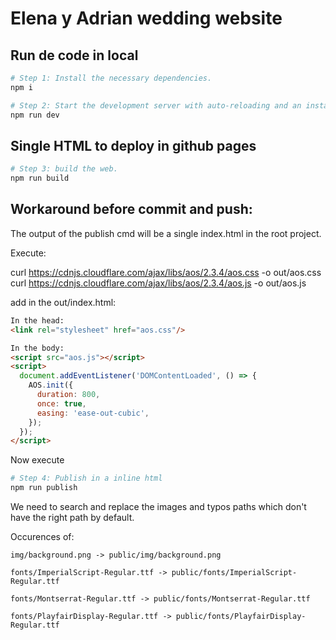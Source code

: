 # Elena y Adrian wedding website

## Run de code in local

```sh
# Step 1: Install the necessary dependencies.
npm i

# Step 2: Start the development server with auto-reloading and an instant preview.
npm run dev
```

## Single HTML to deploy in github pages

```sh
# Step 3: build the web.
npm run build
```

## Workaround before commit and push:

The output of the publish cmd will be a single index.html in the root project.

Execute:

curl https://cdnjs.cloudflare.com/ajax/libs/aos/2.3.4/aos.css   -o out/aos.css
curl https://cdnjs.cloudflare.com/ajax/libs/aos/2.3.4/aos.js    -o out/aos.js

add in the out/index.html:

```html
In the head:
<link rel="stylesheet" href="aos.css"/>

In the body:
<script src="aos.js"></script>
<script>
  document.addEventListener('DOMContentLoaded', () => {
    AOS.init({
      duration: 800,
      once: true,
      easing: 'ease-out-cubic',
    });
  });
</script>
```

Now execute

```sh
# Step 4: Publish in a inline html
npm run publish
```
We need to search and replace the images and typos paths which don't have the right path by default.

Occurences of:

```
img/background.png -> public/img/background.png

fonts/ImperialScript-Regular.ttf -> public/fonts/ImperialScript-Regular.ttf

fonts/Montserrat-Regular.ttf -> public/fonts/Montserrat-Regular.ttf

fonts/PlayfairDisplay-Regular.ttf -> public/fonts/PlayfairDisplay-Regular.ttf
```

